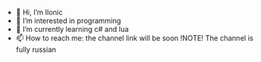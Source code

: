 - 👋 Hi, I’m Ilonic
- 👀 I’m interested in programming
- 🌱 I’m currently learning c# and lua
- 📫 How to reach me: the channel link will be soon !NOTE! The channel is fully russian

<!---
Ilonic1/Ilonic1 is a ✨ special ✨ repository because its `README.md` (this file) appears on your GitHub profile.
You can click the Preview link to take a look at your changes.
--->
